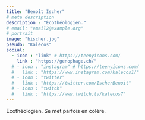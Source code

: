 ```yaml
---
title: "Benoît Ischer"
# meta description
description : "Écothéologien."
# email: "email2@example.org"
# portrait
image: "bischer.jpg"
pseudo: "Kalecos"
social:
  - icon : "link" # https://teenyicons.com/
    link : "https://genophage.ch/"
  # - icon : "instagram" # https://teenyicons.com/
  #   link : "https://www.instagram.com/kalecos1/"
  # - icon : "twitter"
  #   link : "https://twitter.com/IscherBenoit"
  # - icon : "twitch" 
  #   link : "https://www.twitch.tv/kalecos7"
---
```


Écothéologien. Se met parfois en colère.